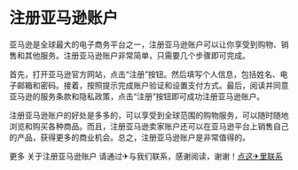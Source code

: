 # 注册亚马逊账户

亚马逊是全球最大的电子商务平台之一，注册亚马逊账户可以让你享受到购物、销售和其他服务。注册亚马逊账户非常简单，只需要几个步骤即可完成。

首先，打开亚马逊官方网站，点击“注册”按钮。然后填写个人信息，包括姓名、电子邮箱和密码。接着，按照提示完成账户验证和设置支付方式。最后，阅读并同意亚马逊的服务条款和隐私政策，点击“注册”按钮即可成功注册亚马逊账户。

注册亚马逊账户的好处是多多的，可以享受到全球范围的购物服务，可以随时随地浏览和购买各种商品。而且，注册亚马逊卖家账户还可以在亚马逊平台上销售自己的产品，获得更多的商业机会。总之，注册亚马逊账户是非常值得的。

更多 关于注册亚马逊账户 请通过✈与我们联系，感谢阅读，谢谢！[点这✈里联系](https://www.k02.cc)